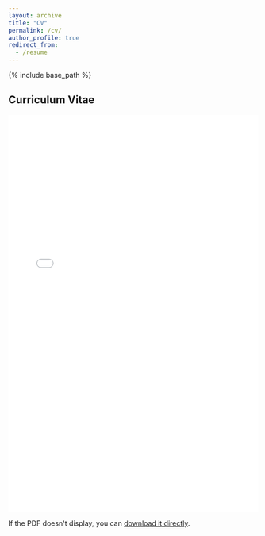 ```yaml
---
layout: archive
title: "CV"
permalink: /cv/
author_profile: true
redirect_from:
  - /resume
---
```


{% include base_path %}

<link rel="stylesheet" href="{{ base_path }}/assets/css/cv-layout.css">

<div class="cv-pdf-viewer">
  <h2>Curriculum Vitae</h2>
  <div class="pdf-container">
    <embed src="{{ base_path }}/files/Ajifowowe_Iyanu_CV.pdf" type="application/pdf" width="100%" height="800px">
    <p>If the PDF doesn't display, you can <a href="{{ base_path }}/files/Ajifowowe_Iyanu_CV.pdf" target="_blank">download it directly</a>.</p>
  </div>
</div>
